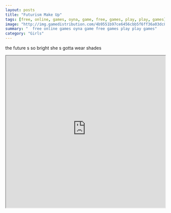 ```yaml
---
layout: posts
title: "Futurism Make Up"
tags: [free, online, games, oyna, game, free, games, play, play, games]
image: "http://img.gamedistribution.com/4b9551b97ce6456cbb5f6ff36a03dc80.jpg"
summary: "  free online games oyna game free games play play games"
category: "Girls"
---
```


the future s so bright she s gotta wear shades

<iframe width="100%" height="480px;" src="http://flash.gamedistribution.com?game=4b9551b97ce6456cbb5f6ff36a03dc80"></iframe>